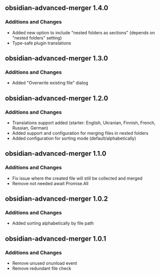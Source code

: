 ## obsidian-advanced-merger 1.4.0

### Additions and Changes

-   Added new option to include "nested folders as sections" (depends on "nested folders" setting)
-   Type-safe plugin translations

## obsidian-advanced-merger 1.3.0

### Additions and Changes

-   Added "Overwrite existing file" dialog

## obsidian-advanced-merger 1.2.0

### Additions and Changes

-   Translations support added (starter: English, Ukranian, Finnish, French, Russian, German)
-   Added support and configuration for merging files in nested folders
-   Added configuration for sorting mode (default/alphabetically)

## obsidian-advanced-merger 1.1.0

### Additions and Changes

-   Fix issue where the created file will still be collected and merged
-   Remove not needed await Promise.All

## obsidian-advanced-merger 1.0.2

### Additions and Changes

-   Added sorting alphabetically by file path

## obsidian-advanced-merger 1.0.1

### Additions and Changes

-   Remove unused onunload event
-   Remove redundant file check
